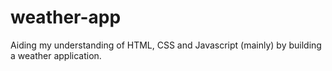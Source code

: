 # weather-app
Aiding my understanding of HTML, CSS and Javascript (mainly) by building a weather application.
